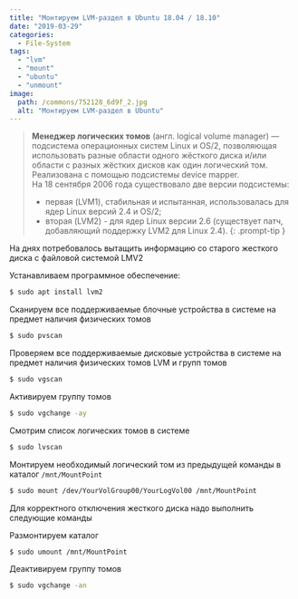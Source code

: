 ```yaml
---
title: "Монтируем LVM-раздел в Ubuntu 18.04 / 18.10"
date: "2019-03-29"
categories: 
  - File-System
tags: 
  - "lvm"
  - "mount"
  - "ubuntu"
  - "unmount"
image:
  path: /commons/752128_6d9f_2.jpg
  alt: "Монтируем LVM-раздел в Ubuntu"
---
```


> **Менеджер логических томов** (англ. logical volume manager) — подсистема операционных систем Linux и OS/2, позволяющая использовать разные области одного жёсткого диска и/или области с разных жёстких дисков как один логический том. Реализована с помощью подсистемы device mapper.  
> На 18 сентября 2006 года существовало две версии подсистемы:  
> - первая (LVM1), стабильная и испытанная, использовалась для ядер Linux версий 2.4 и OS/2;  
> - вторая (LVM2) - для ядер Linux версии 2.6 (существует патч, добавляющий поддержку LVM2 для Linux 2.4).
{: .prompt-tip }

На днях потребовалось вытащить информацию со старого жесткого диска с файловой системой LMV2

Устанавливаем программное обеспечение:

```sh
$ sudo apt install lvm2
```

Сканируем все поддерживаемые блочные устройства в системе на предмет наличия физических томов

```sh
$ sudo pvscan
```

Проверяем все поддерживаемые дисковые устройства в системе на предмет наличия физических томов LVM и групп томов

```sh
$ sudo vgscan
```

Активируем группу томов

```sh
$ sudo vgchange -ay
```

Смотрим список логических томов в системе

```sh
$ sudo lvscan
```

Монтируем необходимый логический том из предыдущей команды в каталог `/mnt/MountPoint`

```sh
$ sudo mount /dev/YourVolGroup00/YourLogVol00 /mnt/MountPoint
```

Для корректного отключения жесткого диска надо выполнить следующие команды

Размонтируем каталог

```sh
$ sudo umount /mnt/MountPoint
```

Деактивируем группу томов

```sh
$ sudo vgchange -an
```
